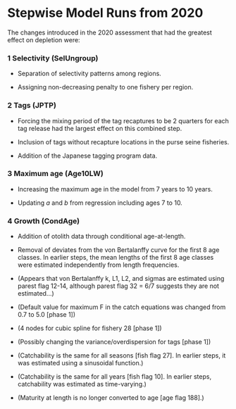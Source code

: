 # Stepwise Model Runs from 2020

The changes introduced in the 2020 assessment that had the greatest effect on
depletion were:

### 1 Selectivity (**SelUngroup**)

- Separation of selectivity patterns among regions.

- Assigning non-decreasing penalty to one fishery per region.

### 2 Tags (**JPTP**)

- Forcing the mixing period of the tag recaptures to be 2 quarters for each tag
release had the largest effect on this combined step.

- Inclusion of tags without recapture locations in the purse seine fisheries.

- Addition of the Japanese tagging program data.

### 3 Maximum age (**Age10LW**)

- Increasing the maximum age in the model from 7 years to 10 years.

- Updating *a* and *b* from regression including ages 7 to 10.

### 4 Growth (**CondAge**)

- Addition of otolith data through conditional age-at-length.

- Removal of deviates from the von Bertalanffy curve for the first 8 age
  classes. In earlier steps, the mean lengths of the first 8 age classes were
  estimated independently from length frequencies.

- (Appears that von Bertalanffy k, L1, L2, and sigmas are estimated using parest
  flag 12-14, although parest flag 32 = 6/7 suggests they are not estimated...)

- (Default value for maximum F in the catch equations was changed from 0.7 to
  5.0 [phase 1])

- (4 nodes for cubic spline for fishery 28 [phase 1])

- (Possibly changing the variance/overdispersion for tags [phase 1])

- (Catchability is the same for all seasons [fish flag 27]. In earlier steps, it
  was estimated using a sinusoidal function.)

- (Catchability is the same for all years [fish flag 10]. In earlier steps,
  catchability was estimated as time-varying.)

- (Maturity at length is no longer converted to age [age flag 188].)
